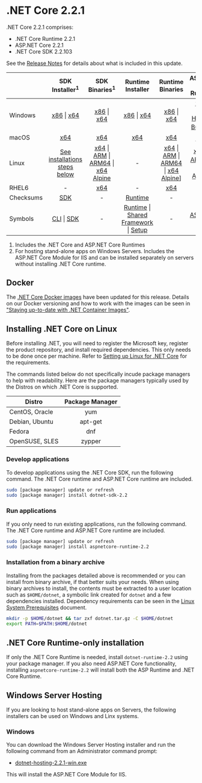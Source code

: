 # .NET Core 2.2.1

.NET Core 2.2.1 comprises:

* .NET Core Runtime 2.2.1
* ASP.NET Core 2.2.1
* .NET Core SDK 2.2.103

See the [Release Notes](https://github.com/dotnet/core/blob/main/release-notes/2.2/2.2.1/2.2.1.md) for details about what is included in this update.

|           | SDK Installer<sup>1</sup>                        | SDK Binaries<sup>1</sup>                 | Runtime Installer                                        | Runtime Binaries                                 | ASP.NET Core Runtime           |
| --------- | :------------------------------------------:     | :----------------------:                 | :---------------------------:                            | :-------------------------:                      | :-----------------:            |
| Windows   | [x86][dotnet-sdk-win-x86.exe] \| [x64][dotnet-sdk-win-x64.exe] | [x86][dotnet-sdk-win-x86.zip] \| [x64][dotnet-sdk-win-x64.zip] | [x86][dotnet-runtime-win-x86.exe] \| [x64][dotnet-runtime-win-x64.exe] | [x86][dotnet-runtime-win-x86.zip] \| [x64][dotnet-runtime-win-x64.zip] | [x86][aspnetcore-runtime-win-x86.exe] \| [x64][aspnetcore-runtime-win-x64.exe] <br> [Hosting Bundle][dotnet-hosting-win.exe]<sup>2</sup> |
| macOS     | [x64][dotnet-sdk-osx-x64.pkg]  | [x64][dotnet-sdk-osx-x64.tar.gz]     | [x64][dotnet-runtime-osx-x64.pkg] | [x64][dotnet-runtime-osx-x64.tar.gz] | [x64][aspnetcore-runtime-osx-x64.tar.gz]<sup>1</sup>
| Linux     | [See installations steps below][linux-install]   | [x64][dotnet-sdk-linux-x64.tar.gz] \| [ARM][dotnet-sdk-linux-arm.tar.gz] \| [ARM64][dotnet-sdk-linux-arm64.tar.gz] \| [x64 Alpine][dotnet-sdk-linux-musl-x64.tar.gz] | - | [x64][dotnet-runtime-linux-x64.tar.gz] \| [ARM][dotnet-runtime-linux-arm.tar.gz] \| [ARM64][dotnet-runtime-linux-arm64.tar.gz] \| [x64 Alpine][dotnet-runtime-linux-musl-x64.tar.gz]] | [x64][aspnetcore-runtime-linux-x64.tar.gz]<sup>1</sup>  \| [ARM32][aspnetcore-runtime-linux-arm.tar.gz]<sup>1</sup> \| [x64 Alpine][aspnetcore-runtime-linux-musl-x64.tar.gz]<sup>1</sup> |
| RHEL6     | -                                                | [x64][dotnet-sdk-rhel.6-x64.tar.gz]                    | -                                                        | [x64][dotnet-runtime-rhel.6-x64.tar.gz] | - |
| Checksums | [SDK][checksums-sdk]                             | -                                        | [Runtime][checksums-runtime]                             | - | - |
| Symbols   | [CLI][cli-symbols.zip] \| [SDK][dotnet-sdk-symbols.zip]  | -                                        | [Runtime][coreclr-symbols.zip] \| [Shared Framework][corefx-symbols.zip] \| [Setup][core-setup-symbols.zip] | - | [ASP.NET Core][aspnet-symbols.zip] |

1. Includes the .NET Core and ASP.NET Core Runtimes
2. For hosting stand-alone apps on Windows Servers. Includes the ASP.NET Core Module for IIS and can be installed separately on servers without installing .NET Core runtime.

## Docker

The [.NET Core Docker images](https://hub.docker.com/r/microsoft/dotnet/) have been updated for this release. Details on our Docker versioning and how to work with the images can be seen in ["Staying up-to-date with .NET Container Images"](https://blogs.msdn.microsoft.com/dotnet/2018/06/18/staying-up-to-date-with-net-container-images/).

## Installing .NET Core on Linux

Before installing .NET, you will need to register the Microsoft key, register the product repository, and install required dependencies. This only needs to be done once per machine. Refer to [Setting up Linux for .NET Core][linux-setup] for the requirements.

The commands listed below do not specifically incude package managers to help with readability. Here are the package managers typically used by the Distros on which .NET Core is supported.

| Distro | Package Manager  |
| ---             | :----:  |
| CentOS, Oracle  | yum     |
| Debian, Ubuntu  | apt-get |
| Fedora          | dnf     |
| OpenSUSE, SLES  | zypper  |

### Develop applications
To develop applications using the .NET Core SDK, run the following command. The .NET Core runtime and ASP.NET Core runtime are included.

```bash
sudo [package manager] update or refresh
sudo [package manager] install dotnet-sdk-2.2
```

### Run applications
If you only need to run existing applications, run the following command. The .NET Core runtime and ASP.NET Core runtime are included.

```bash
sudo [package manager] update or refresh
sudo [package manager] install aspnetcore-runtime-2.2
```

### Installation from a binary archive

Installing from the packages detailed above is recommended or you can install from binary archive, if that better suits your needs. When using binary archives to install, the contents must be extracted to a user location such as `$HOME/dotnet`, a symbolic link created for `dotnet` and a few dependencies installed. Dependency requirements can be seen in the [Linux System Prerequisites](https://github.com/dotnet/core/blob/main/Documentation/linux-prereqs.md) document.

```bash
mkdir -p $HOME/dotnet && tar zxf dotnet.tar.gz -C $HOME/dotnet
export PATH=$PATH:$HOME/dotnet
```

## .NET Core Runtime-only installation

If only the .NET Core Runtime is needed, install `dotnet-runtime-2.2` using your package manager. If you also need ASP.NET Core functionality, installing `aspnetcore-runtime-2.2` will install both the ASP Runtime and .NET Core Runtime.

## Windows Server Hosting

If you are looking to host stand-alone apps on Servers, the following installers can be used on Windows and Linx systems.

### Windows

You can download the Windows Server Hosting installer and run the following command from an Administrator command prompt:

* [dotnet-hosting-2.2.1-win.exe][dotnet-hosting-win.exe]

This will install the ASP.NET Core Module for IIS.

[blob-runtime]: https://dotnetcli.blob.core.windows.net/dotnet/Runtime/
[blob-sdk]: https://dotnetcli.blob.core.windows.net/dotnet/Sdk/
[release-notes]: https://github.com/dotnet/core/blob/main/release-notes/2.2/2.2.1/2.2.1.md

[dotnet-runtime-linux-arm.tar.gz]: https://download.visualstudio.microsoft.com/download/pr/e64d0771-52f3-444c-b174-8be5923ca6da/e0d7f36a0017162f5ff7a81b919ef434/dotnet-runtime-2.2.1-linux-arm.tar.gz
[dotnet-runtime-linux-arm64.tar.gz]: https://download.visualstudio.microsoft.com/download/pr/4feaf401-6e35-4866-a603-f78f20e1443f/f7cbd190d92aeb555a39696f3aec3400/dotnet-runtime-2.2.1-linux-arm64.tar.gz
[dotnet-runtime-linux-musl-x64.tar.gz]: https://download.visualstudio.microsoft.com/download/pr/fb167dc0-1026-4d98-af20-d33c57af72df/42c5573c53c12243cd5e9d9951bbaaaa/dotnet-runtime-2.2.1-linux-musl-x64.tar.gz
[dotnet-runtime-linux-x64.tar.gz]: https://download.visualstudio.microsoft.com/download/pr/372f18c3-f642-4b73-8255-40a87430a9bb/dd0b412220dc49868b0ba1c58252b6d0/dotnet-runtime-2.2.1-linux-x64.tar.gz
[dotnet-runtime-osx-x64.pkg]: https://download.visualstudio.microsoft.com/download/pr/80a93bfc-dd53-474b-94f4-1dea02dec70c/eab2c0d078899ad0d8f8a15bf84a7f63/dotnet-runtime-2.2.1-osx-x64.pkg
[dotnet-runtime-osx-x64.tar.gz]: https://download.visualstudio.microsoft.com/download/pr/a524eeaa-dff9-4874-8753-50c46621ba52/30a95c310b7fd4e801417f58f9fb4562/dotnet-runtime-2.2.1-osx-x64.tar.gz
[dotnet-runtime-rhel.6-x64.tar.gz]: https://download.visualstudio.microsoft.com/download/pr/5805c10f-aac5-44d5-a169-c0b06862ed8b/7d6c12a91d7f06c0e6ece4640afa8a6b/dotnet-runtime-2.2.1-rhel.6-x64.tar.gz
[dotnet-runtime-win-arm.zip]: https://download.visualstudio.microsoft.com/download/pr/e321754c-1fec-4b9a-9b1b-51c0cf925d69/c1d3d28e286f6293db59ab6d9d221349/dotnet-runtime-2.2.1-win-arm.zip
[dotnet-runtime-win-arm64.zip]: https://download.visualstudio.microsoft.com/download/pr/85ebea2c-5c65-40ab-9d28-751367a2e309/815568fcb183b1ebb84155891882ba1c/dotnet-runtime-2.2.1-win-arm64.zip
[dotnet-runtime-win-x64.exe]: https://download.visualstudio.microsoft.com/download/pr/14105500-66ac-40f9-85da-044e9486d3bf/8a1b8c318b50bbb96af2290c690225da/dotnet-runtime-2.2.1-win-x64.exe
[dotnet-runtime-win-x64.zip]: https://download.visualstudio.microsoft.com/download/pr/16ccdfd9-b366-4a0c-9b56-a750ea66fd58/b2248c6bed9481c71cad09ed88ae92a0/dotnet-runtime-2.2.1-win-x64.zip
[dotnet-runtime-win-x86.exe]: https://download.visualstudio.microsoft.com/download/pr/8ed0a562-8a0c-404d-9ecd-9101c4666c62/0d0731978fd0470fb52c7e9188e3beff/dotnet-runtime-2.2.1-win-x86.exe
[dotnet-runtime-win-x86.zip]: https://download.visualstudio.microsoft.com/download/pr/0319d1d8-88ca-4521-a060-1729ac2fe185/6cd6fadcbed713ff9f64191097920315/dotnet-runtime-2.2.1-win-x86.zip
[aspnetcore-runtime-linux-arm.tar.gz]: https://download.visualstudio.microsoft.com/download/pr/9d049226-1f28-4d3d-a4ff-314e56b223c5/f67ab05a3d70b2bff46ff25e2b3acd2a/aspnetcore-runtime-2.2.1-linux-arm.tar.gz
[aspnetcore-runtime-linux-musl-x64.tar.gz]: https://download.visualstudio.microsoft.com/download/pr/0dc12b72-f5b1-47b7-952c-bba5de6842f8/58dae827466e128dd5d0538c62d1ff49/aspnetcore-runtime-2.2.1-linux-musl-x64.tar.gz
[aspnetcore-runtime-linux-x64.tar.gz]: https://download.visualstudio.microsoft.com/download/pr/53cace8f-2907-487e-84d7-bc7a7ba5de05/326704ffa2ef9d4dcd0db2f1da996ebb/aspnetcore-runtime-2.2.1-linux-x64.tar.gz
[aspnetcore-runtime-osx-x64.tar.gz]: https://download.visualstudio.microsoft.com/download/pr/e1c9f6fa-9ca2-4cfe-9b2d-1b042aeb8525/b4496a1ffff763b9431f44a3cc49664e/aspnetcore-runtime-2.2.1-osx-x64.tar.gz
[aspnetcore-runtime-win-arm.zip]: https://download.visualstudio.microsoft.com/download/pr/2d01d672-6299-4104-890e-6c4915b568db/611719bbd750d0a23255ff5c25b649e4/aspnetcore-runtime-2.2.1-win-arm.zip
[aspnetcore-runtime-win-x64.exe]: https://download.visualstudio.microsoft.com/download/pr/0b39ab55-0f9c-4a1e-8f10-fba99193b466/4091102efbe65e582e9b1a4648c65589/aspnetcore-runtime-2.2.1-win-x64.exe
[aspnetcore-runtime-win-x64.zip]: https://download.visualstudio.microsoft.com/download/pr/226f3292-21d8-4c04-adbe-51b8cdd69dca/1e0425c21a5351a5e256dcc4c99ea076/aspnetcore-runtime-2.2.1-win-x64.zip
[aspnetcore-runtime-win-x86.exe]: https://download.visualstudio.microsoft.com/download/pr/27f88a3d-289e-486b-99f8-2fbe31c6d4a8/82725b35c8cb2053b1ed64d9a5978d91/aspnetcore-runtime-2.2.1-win-x86.exe
[aspnetcore-runtime-win-x86.zip]: https://download.visualstudio.microsoft.com/download/pr/4876c767-a2f6-41e9-bf56-2845c92a7c59/ae31a708abdc548c7463000b3f3bbf5c/aspnetcore-runtime-2.2.1-win-x86.zip
[dotnet-hosting-win.exe]: https://download.visualstudio.microsoft.com/download/pr/5ee633f2-bf6d-49bd-8fb6-80c861c36d54/caa93641707e1fd5b8273ada22009246/dotnet-hosting-2.2.1-win.exe

[dotnet-sdk-linux-arm.tar.gz]: https://download.visualstudio.microsoft.com/download/pr/1de01e2e-aa87-4535-af42-8a8a9b4df215/a2fc245f1c26130a2ec22bbf5d0cb3e6/dotnet-sdk-2.2.103-linux-arm.tar.gz
[dotnet-sdk-linux-arm64.tar.gz]: https://download.visualstudio.microsoft.com/download/pr/d9e60c5f-af85-4a9e-99ab-26d0cbbd70b7/5fde0e1f8ce2217494e325c9bc09fc0e/dotnet-sdk-2.2.103-linux-arm64.tar.gz
[dotnet-sdk-linux-musl-x64.tar.gz]: https://download.visualstudio.microsoft.com/download/pr/cd7cfa87-3318-4180-9494-14049ac06b3d/f37da2572e2e13ca835f95e34e5328e5/dotnet-sdk-2.2.103-linux-musl-x64.tar.gz
[dotnet-sdk-linux-x64.tar.gz]: https://download.visualstudio.microsoft.com/download/pr/296e116b-30d7-4e1c-8238-ec8c7c4c7b79/43d6cd35d95e38675d472c56a24c3bd0/dotnet-sdk-2.2.103-linux-x64.tar.gz
[dotnet-sdk-osx-x64.pkg]: https://download.visualstudio.microsoft.com/download/pr/7510db8c-1acb-42d0-9fdd-5d6f74e1d23c/ff6b732ab489dc1b3e3b566fa5f71080/dotnet-sdk-2.2.103-osx-x64.pkg
[dotnet-sdk-osx-x64.tar.gz]: https://download.visualstudio.microsoft.com/download/pr/7315b6a5-b535-4349-892a-7ec82b573724/f44f5f852f0ef4364cff9d00035a3987/dotnet-sdk-2.2.103-osx-x64.tar.gz
[dotnet-sdk-rhel.6-x64.tar.gz]: https://download.visualstudio.microsoft.com/download/pr/b5eb4aa1-f103-45b9-b33e-0c611b601e7b/b825115f3af9a9ebcacfeb41f87b507d/dotnet-sdk-2.2.103-rhel.6-x64.tar.gz
[dotnet-sdk-win-arm.zip]: https://download.visualstudio.microsoft.com/download/pr/71014edb-b8c9-4ab4-aa6a-d2edee2fd1c4/b8c236bc0586031d038539b254f660cf/dotnet-sdk-2.2.103-win-arm.zip
[dotnet-sdk-win-x64.exe]: https://download.visualstudio.microsoft.com/download/pr/c509efa5-f867-48e0-a231-625849a192a5/55dff1e29ba23a8b8e08c10d243c854e/dotnet-sdk-2.2.103-win-x64.exe
[dotnet-sdk-win-x64.zip]: https://download.visualstudio.microsoft.com/download/pr/c332d70f-6582-4471-96af-4b0c17a616ad/5f3043d4bc506bf91cb89fa90462bb58/dotnet-sdk-2.2.103-win-x64.zip
[dotnet-sdk-win-x86.exe]: https://download.visualstudio.microsoft.com/download/pr/a47b3710-f1c9-41ea-a826-23923a3344e8/608c60965f54fc20048a4b6840e513f1/dotnet-sdk-2.2.103-win-x86.exe
[dotnet-sdk-win-x86.zip]: https://download.visualstudio.microsoft.com/download/pr/f2c86d9c-0e92-40a5-ae12-6b597db814ff/41e297c11b972e135a6afe20db27acd4/dotnet-sdk-2.2.103-win-x86.zip

[aspnet-symbols.zip]: https://download.visualstudio.microsoft.com/download/pr/5054e671-e4e5-485f-bb21-c21db96e4c32/5a3d985edb2aa4d636a70abf2f008f74/aspnet-2.2.1-symbols.zip
[cli-symbols.zip]: https://download.visualstudio.microsoft.com/download/pr/c1345252-2b65-463c-a242-387584319029/bd273fbf195ef073d65f521b3c23bc5b/cli-2.2.1-symbols.zip
[core-setup-symbols.zip]: https://download.visualstudio.microsoft.com/download/pr/7181f15d-9b79-4433-bd78-70920d0a4285/400dde7650fdb910b5fe5323caac5600/core-setup-2.2.1-symbols.zip
[coreclr-symbols.zip]: https://download.visualstudio.microsoft.com/download/pr/0a6b8b1b-99ea-47d3-b469-e20e7de24d2e/3414feb5b173ded0cbe20de2f3d1e61b/coreclr-2.2.1-symbols.zip
[corefx-symbols.zip]: https://download.visualstudio.microsoft.com/download/pr/45660124-8e10-4871-a2b4-003ae46b3928/c93c49381fabe993ee95666d842bb91f/corefx-2.2.1-symbols.zip
[dotnet-sdk-symbols.zip]: https://download.visualstudio.microsoft.com/download/pr/fb7eaa7a-7bf9-481e-a30b-ce8d87d9710c/ceacf3a172301d0ad64f5f4199327379/sdk-symbols-2.2.1-symbols.zip

[checksums-runtime]: https://dotnetcli.blob.core.windows.net/dotnet/checksums/2.2.1-runtime-sha.txt
[checksums-sdk]: https://dotnetcli.blob.core.windows.net/dotnet/checksums/2.2.103-sdk-sha.txt

[linux-install]: https://docs.microsoft.com/dotnet/core/install/linux
[linux-setup]: https://github.com/dotnet/core/blob/main/Documentation/linux-setup.md

[dotnet-blog]: https://blogs.msdn.microsoft.com/dotnet/2019/01/